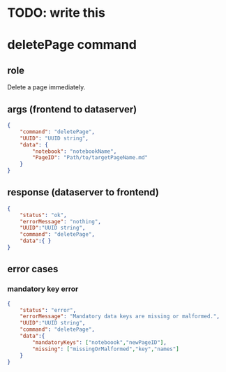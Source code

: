 # TODO: write this
# deletePage command
## role
 Delete a page immediately.

## args (frontend to dataserver)
```json
{
    "command": "deletePage",
    "UUID": "UUID string",
    "data": { 
        "notebook": "notebookName",
        "PageID": "Path/to/targetPageName.md"
    }
}
```

## response (dataserver to frontend)
```json
{
    "status": "ok",
    "errorMessage": "nothing",
    "UUID":"UUID string",
    "command": "deletePage",
    "data":{ }
}
```

## error cases
### mandatory key error
```json
{
    "status": "error",
    "errorMessage": "Mandatory data keys are missing or malformed.",
    "UUID":"UUID string",
    "command": "deletePage",
    "data":{
        "mandatoryKeys": ["noteboook","newPageID"],
        "missing": ["missingOrMalformed","key","names"]
    }
}
```


